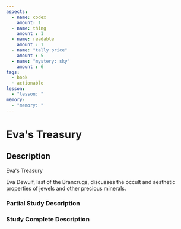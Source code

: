 ```yaml
---
aspects: 
  - name: codex
    amount: 1
  - name: thing
    amount : 1
  - name: readable
    amount : 1
  - name: "tally price"
    amount : 5
  - name: "mystery: sky"
    amount : 6
tags:
  - book
  - actionable
lesson:
  - "lesson: "
memory:
  - "memory: "
---
```


# Eva's Treasury

## Description
Eva's Treasury

Eva Dewulf, last of the Brancrugs, discusses the occult and aesthetic properties of jewels and other precious minerals.
### Partial Study Description

### Study Complete Description
